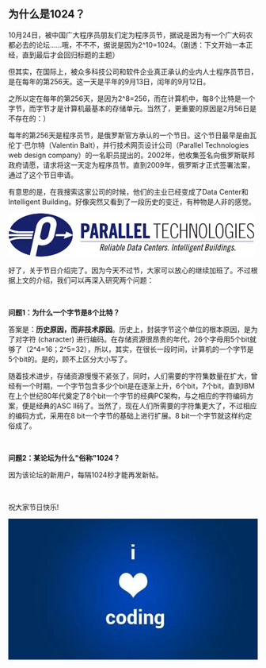 ## 为什么是1024？

10月24日，被中国广大程序员朋友们定为程序员节，据说是因为有一个广大码农都必去的论坛......哦，不不不，据说是因为2^10=1024。（剧透：下文开始一本正经，直到最后才会回归标题的主题）

但其实，在国际上，被众多科技公司和软件企业真正承认的业内人士程序员节日，是在每年的第256天。这一天是平年的9月13日，闰年的9月12日。

之所以定在每年的第256天，是因为2^8=256，而在计算机中，每8个比特是一个字节，而字节才是计算机最基本的存储单元。当然了，更重要的原因是2月56日是不存在的：）

每年的第256天是程序员节，是俄罗斯官方承认的一个节日。这个节日最早是由瓦伦丁·巴尔特（Valentin Balt），并行技术网页设计公司（Parallel Technologies web design company）的一名职员提出的。2002年，他收集签名向俄罗斯联邦政府请愿，请求将这一天定为程序员节。直到2009年，俄罗斯才正式签署法案，通过了这个节日申请。

有意思的是，在我搜索这家公司的时候，他们的主业已经变成了Data Center和Intelligent Building。好像突然又看到了一段历史的变迁，有种物是人非的感觉。

![logo](logo.png)

好了，关于节日介绍完了。因为今天不过节，大家可以放心的继续加班了。不过根据上文的介绍，我们可以再深入研究两个问题：

<br/>

**问题1：为什么一个字节是8个比特？**

答案是：**历史原因，而非技术原因**。历史上，封装字节这个单位的根本原因，是为了对字符 (character) 进行编码。在存储资源很昂贵的年代，26个字母用5个bit就够了（2^4=16；2^5=32），所以，其实，在很长一段时间，计算机的一个字节是5个bit的。是的，顾不上区分大小写了。

随着技术进步，存储资源慢慢不紧张了，同时，人们需要的字符集数量在扩大，曾经有一个时期，一个字节包含多少个bit是在逐渐上升，6个bit，7个bit，直到IBM在上个世纪80年代奠定了8个bit一个字节的经典PC架构，与之相应的字符编码方案，便是经典的ASC II码了。当然了，现在人们所需要的字符集更大了，不过相应的编码方式，采用在8 bit一个字节的基础上进行扩展。8 bit一个字节就这样约定俗成了。

<br/>

**问题2：某论坛为什么"俗称"1024？**

因为该论坛的新用户，每隔1024秒才能再发新帖。

<br/>

祝大家节日快乐!

![coding](coding.png)
